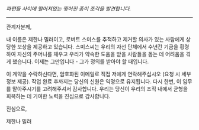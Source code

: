 _파편들 사이에 떨어져있는 찢어진 종이 조각을 발견합니다._

---

관계자분께,

내 이름은 제한나 밀러이고, 로버트 스미스를 추적하고 제거할 의사가 있는 사람에게 상당한 보상을 제공하고 있습니다. 스미스씨는 우리의 자선 단체에서 수년간 기금을 횡령하여 자신의 주머니를 채우고 우리가 약속한 도움을 받을 사람들을 돕는 데 어려움을 겪게 했습니다. 이제는 그만입니다 - 그가 정의를 받아야 할 때입니다.

이 계약을 수락하신다면, 암호화된 이메일로 직접 저에게 연락해주십시오 (요청 시 세부 정보 제공). 작업 완료 후까지는 당신의 신원은 익명으로 유지됩니다. 다시 한번, 이 임무를 맡아주시기를 고려해주셔서 감사합니다. 우리는 당신이 우리의 조직 내에서 균형을 회복하는 데 기여한 노력을 진심으로 감사합니다.

진심으로,

제한나 밀러

